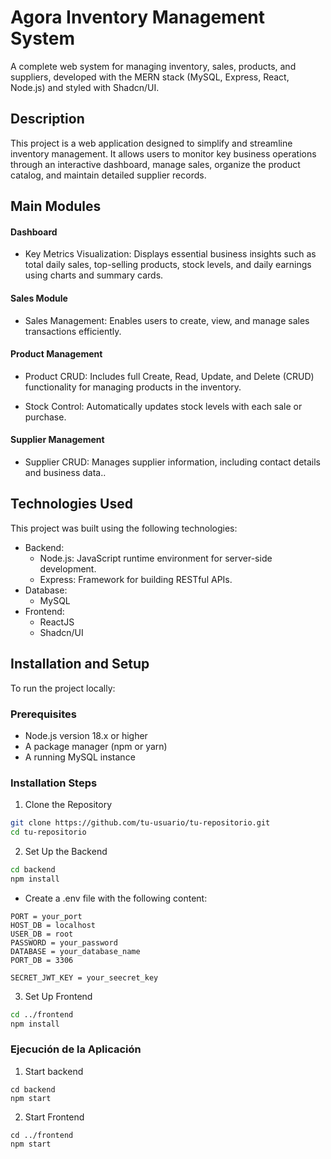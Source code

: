 # Agora Inventory Management System
A complete web system for managing inventory, sales, products, and suppliers, developed with the MERN stack (MySQL, Express, React, Node.js) and styled with Shadcn/UI.



## Description
This project is a web application designed to simplify and streamline inventory management. It allows users to monitor key business operations through an interactive dashboard, manage sales, organize the product catalog, and maintain detailed supplier records.

## Main Modules

#### Dashboard
- Key Metrics Visualization: Displays essential business insights such as total daily sales, top-selling products, stock levels, and daily earnings using charts and summary cards.

#### Sales Module
- Sales Management: Enables users to create, view, and manage sales transactions efficiently.

#### Product Management
- Product CRUD: Includes full Create, Read, Update, and Delete (CRUD) functionality for managing products in the inventory.

- Stock Control: Automatically updates stock levels with each sale or purchase.

#### Supplier Management
- Supplier CRUD: Manages supplier information, including contact details and business data..

## Technologies Used
This project was built using the following technologies:
- Backend:
  - Node.js: JavaScript runtime environment for server-side development.
  - Express: Framework for building RESTful APIs.
- Database:
  - MySQL
- Frontend:
  - ReactJS
  - Shadcn/UI

## Installation and Setup
To run the project locally:
### Prerequisites
- Node.js version 18.x or higher
- A package manager (npm or yarn)
- A running MySQL instance
### Installation Steps
1. Clone the Repository
```bash
git clone https://github.com/tu-usuario/tu-repositorio.git
cd tu-repositorio
  ```
2. Set Up the Backend
```bash
cd backend
npm install
```
 - Create a .env file with the following content:
```
PORT = your_port
HOST_DB = localhost
USER_DB = root
PASSWORD = your_password
DATABASE = your_database_name
PORT_DB = 3306

SECRET_JWT_KEY = your_seecret_key

```
3. Set Up Frontend
```bash
cd ../frontend
npm install
```

### Ejecución de la Aplicación
1. Start backend
```
cd backend
npm start
```
2. Start Frontend
```
cd ../frontend
npm start
```
